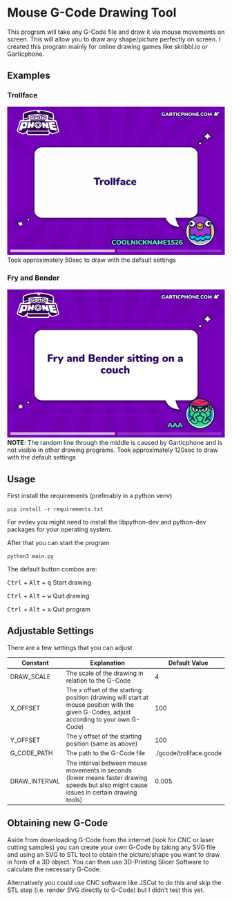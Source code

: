 # Mouse G-Code Drawing Tool
This program will take any G-Code file and draw it via mouse movements on screen.
This will allow you to draw any shape/picture perfectly on screen.
I created this program mainly for online drawing games like skribbl.io or Garticphone.

## Examples
### Trollface
![Example of the trollface image in a gartic phone match](img/gartic_trollface.gif)
Took approximately 50sec to draw with the default settings

### Fry and Bender
![Example of the fry and bender image in a Garticphone match](img/gartic_fry_and_bender.gif)
**NOTE**: The random line through the middle is caused by Garticphone and is not visible in other drawing programs.
Took approximately 120sec to draw with the default settings

## Usage
First install the requirements (preferably in a python venv)

```shell
pip install -r requirements.txt
```
For evdev you might need to install the libpython-dev and python-dev packages for your operating system.

After that you can start the program
```shell
python3 main.py
```

The default button combos are:

<kbd>Ctrl</kbd> + <kbd>Alt</kbd> + <kbd>q</kbd> Start drawing

<kbd>Ctrl</kbd> + <kbd>Alt</kbd> + <kbd>w</kbd> Quit drawing

<kbd>Ctrl</kbd> + <kbd>Alt</kbd> + <kbd>x</kbd> Quit program


## Adjustable Settings
There are a few settings that you can adjust

| Constant      | Explanation                                                                                                                               | Default Value           |
|---------------|-------------------------------------------------------------------------------------------------------------------------------------------|-------------------------|
| DRAW_SCALE    | The scale of the drawing in relation to the G-Code                                                                                        | 4                       |
| X_OFFSET      | The x offset of the starting position  (drawing will start at mouse position with the given G-Codes, adjust according to your own G-Code) | 100                     |
| Y_OFFSET      | The y offset of the starting position (same as above)                                                                                     | 100                     |
| G_CODE_PATH   | The path to the G-Code file                                                                                                               | ./gcode/trollface.gcode |
| DRAW_INTERVAL | The interval between mouse movements in seconds (lower means faster drawing speeds but also might cause issues in certain drawing tools)  | 0.005                   |                                                                                                 | ./gcode/trollface.gcode |


## Obtaining new G-Code
Aside from downloading G-Code from the internet (look for CNC or laser cutting samples) 
you can create your own G-Code by taking any SVG file and using an SVG to STL tool to obtain the picture/shape 
you want to draw in form of a 3D object. You can then use 3D-Printing Slicer Software to calculate the necessary G-Code.

Alternatively you could use CNC software like JSCut to do this and skip the STL step (i.e. render SVG directly to G-Code) 
but I didn't test this yet. 